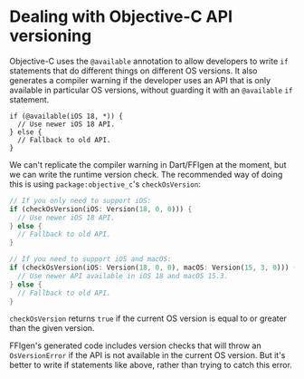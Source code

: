 # Dealing with Objective-C API versioning

Objective-C uses the `@available` annotation to allow developers to write `if`
statements that do different things on different OS versions. It also generates
a compiler warning if the developer uses an API that is only available in
particular OS versions, without guarding it with an `@available` `if` statement.

```obj-c
if (@available(iOS 18, *)) {
  // Use newer iOS 18 API.
} else {
  // Fallback to old API.
}
```

We can't replicate the compiler warning in Dart/FFIgen at the moment, but we
can write the runtime version check. The recommended way of doing this is using
`package:objective_c`'s `checkOsVersion`:

```dart
// If you only need to support iOS:
if (checkOsVersion(iOS: Version(18, 0, 0))) {
  // Use newer iOS 18 API.
} else {
  // Fallback to old API.
}

// If you need to support iOS and macOS:
if (checkOsVersion(iOS: Version(18, 0, 0), macOS: Version(15, 3, 0))) {
  // Use newer API available in iOS 18 and macOS 15.3.
} else {
  // Fallback to old API.
}
```

`checkOsVersion` returns `true` if the current OS version is equal to or greater
than the given version.

FFIgen's generated code includes version checks that will throw an
`OsVersionError` if the API is not available in the current OS version. But it's
better to write if statements like above, rather than trying to catch this
error.
